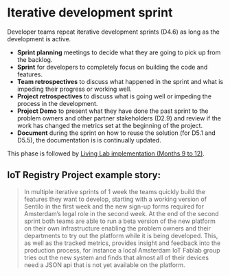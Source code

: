 # Iterative development sprint

Developer teams repeat iterative development sprints (D4.6) as long as the development is active.

* __Sprint planning__ meetings to decide what they are going to pick up from the backlog.
* __Sprint__ for developers to completely focus on building the code and features.
* __Team retrospectives__ to discuss what happened in the sprint and what is impeding their progress or working well.
* __Project retrospectives__ to discuss what is going well or impeding the process in the development.
* __Project Demo__ to present what they have done the past sprint to the problem owners and other partner stakeholders (D2.9) and review if the work has changed the metrics set at the beginning of the project.
* __Document__ during the sprint on how to reuse the solution (for D5.1 and D5.5), the documentation is is continually updated.

This phase is followed by [Living Lab implementation (Months 9 to 12)](6-living-lab.md).

## IoT Registry Project example story:

> In multiple iterative sprints of 1 week the teams quickly build the features they want to develop, starting with a working version of Sentilo in the first week and the new sign-up forms required for Amsterdam’s legal role in the second week. At the end of the second sprint both teams are able to run a beta version of the new platform on their own infrastructure enabling the problem owners and their departments to try out the platform while it is being developed. This, as well as the tracked metrics, provides insight and feedback into the production process, for instance a local Amsterdam IoT Fablab group tries out the new system and finds that almost all of their devices need a JSON api that is not yet available on the platform.
